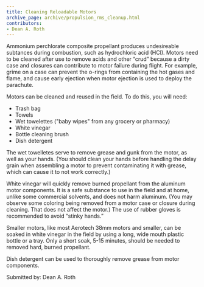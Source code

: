 ```yaml
---
title: Cleaning Reloadable Motors
archive_page: archive/propulsion_rms_cleanup.html
contributors:
- Dean A. Roth
---
```

Ammonium perchlorate composite propellant produces undesireable subtances during combustion, such as hydrochloric acid (HCl).
Motors need to be cleaned after use to remove acids and other “crud” because a dirty case and closures can contribute to motor failure during flight.
For example, grime on a case can prevent the o-rings from containing the hot gases and flame, and cause early ejection when motor ejection is used to deploy the parachute.

Motors can be cleaned and reused in the field.
To do this, you will need:

- Trash bag
- Towels
- Wet towelettes ("baby wipes" from any grocery or pharmacy)
- White vinegar
- Bottle cleaning brush
- Dish detergent

The wet towelletes serve to remove grease and gunk from the motor, as well as your hands.
(You should clean your hands before handling the delay grain when assembling a motor to prevent contaminating it with grease, which can cause it to not work correctly.)

White vinegar will quickly remove burned propellant from the aluminum motor components.
It is a safe substance to use in the field and at home, unlike some commercial solvents, and does not harm aluminum.
(You may observe some coloring being removed from a motor case or closure during cleaning.
That does not affect the motor.) The use of rubber gloves is recommended to avoid “stinky hands.”

Smaller motors, like most Aerotech 38mm motors and smaller, can be soaked in white vinegar in the field by using a long, wide mouth plastic bottle or a tray.
Only a short soak, 5-15 minutes, should be needed to removed hard, burned propellant.

Dish detergent can be used to thoroughly remove grease from motor components.

Submitted by: Dean A. Roth

